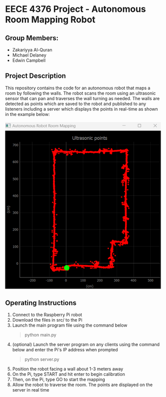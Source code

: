 # EECE 4376 Project - Autonomous Room Mapping Robot

## Group Members:
- Zakariyya Al-Quran
- Michael Delaney
- Edwin Campbell

## Project Description
This repository contains the code for an autonomous robot that maps a room by following the walls. The robot scans the room using an ultrasonic sensor that can pan and traverses the wall turning as needed. The walls are detected as points which are saved to the robot and published to any listeners including a server which displays the points in real-time as shown in the example below:
<br/><br/>
![Example output](/images/mapping.png)

## Operating Instructions
1. Connect to the Raspberry Pi robot
2. Download the files in src/ to the Pi
3. Launch the main program file using the command below
    > python main.py
4. (optional) Launch the server program on any clients using the command below and enter the Pi's IP address when prompted
    > python server.py
5. Position the robot facing a wall about 1-3 meters away
6. On the Pi, type START and hit enter to begin calibration
7. Then, on the Pi, type GO to start the mapping
8. Allow the robot to traverse the room. The points are displayed on the server in real time